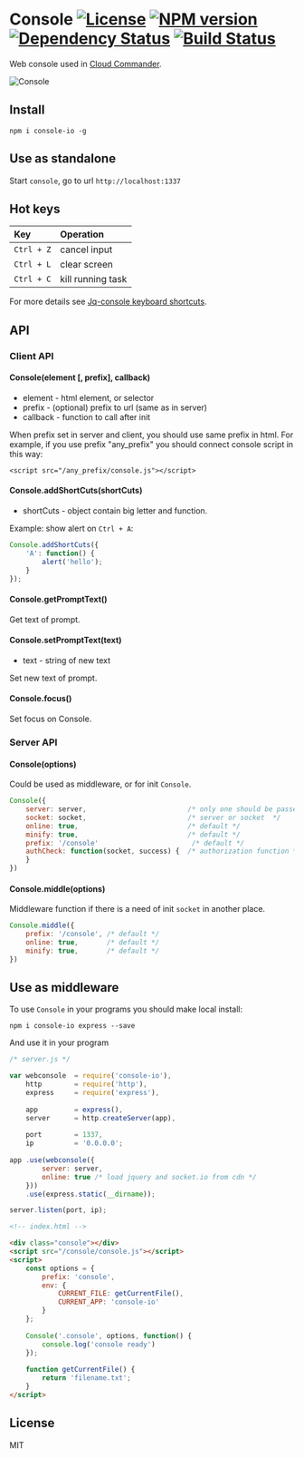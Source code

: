 Console [![License][LicenseIMGURL]][LicenseURL] [![NPM version][NPMIMGURL]][NPMURL] [![Dependency Status][DependencyStatusIMGURL]][DependencyStatusURL] [![Build Status][BuildStatusIMGURL]][BuildStatusURL]
=======
[NPMIMGURL]:                https://img.shields.io/npm/v/console-io.svg?style=flat
[BuildStatusIMGURL]:        https://img.shields.io/travis/cloudcmd/console/master.svg?style=flat
[DependencyStatusIMGURL]:   https://img.shields.io/gemnasium/cloudcmd/console.svg?style=flat
[LicenseIMGURL]:            https://img.shields.io/badge/license-MIT-317BF9.svg?style=flat
[NPM_INFO_IMG]:             https://nodei.co/npm/cloudcmd.png
[NPMURL]:                   https://npmjs.org/package/cloudcmd "npm"
[BuildStatusURL]:           https://travis-ci.org/cloudcmd/console  "Build Status"
[DependencyStatusURL]:      https://gemnasium.com/cloudcmd/console "Dependency Status"
[LicenseURL]:               https://tldrlegal.com/license/mit-license "MIT License"


Web console used in [Cloud Commander](http://cloudcmd.io).

![Console](https://raw.githubusercontent.com/cloudcmd/console/master/img/console.png "Console")

## Install

`npm i console-io -g`

## Use as standalone

Start `console`, go to url `http://localhost:1337`

## Hot keys

|Key                    |Operation
|:----------------------|:--------------------------------------------
| `Ctrl + Z`            | cancel input
| `Ctrl + L`            | clear screen
| `Ctrl + C`            | kill running task

For more details see [Jq-console keyboard shortcuts](https://github.com/replit/jq-console#default-key-config).

## API

### Client API

#### Console(element [, prefix], callback)

- element   - html element, or selector
- prefix    - (optional) prefix to url (same as in server)
- callback  - function to call after init

When prefix set in server and client, you should use same prefix in html.
For example, if you use prefix "any_prefix" you should connect
console script in this way:

`<script src="/any_prefix/console.js"></script>`

#### Console.addShortCuts(shortCuts)

- shortCuts - object contain big letter and function.

Example: show alert on `Ctrl + A`:

```js
Console.addShortCuts({
    'A': function() {
        alert('hello');
    }
});
```

#### Console.getPromptText()

Get text of prompt.

#### Console.setPromptText(text)

- text - string of new text

Set new text of prompt.

#### Console.focus()

Set focus on Console.

### Server API

#### Console(options)

Could be used as middleware, or for init `Console`.

```js
Console({
    server: server,                         /* only one should be passed: */
    socket: socket,                         /* server or socket  */
    online: true,                           /* default */
    minify: true,                           /* default */
    prefix: '/console'                       /* default */
    authCheck: function(socket, success) {  /* authorization function */
    }
})
```

#### Console.middle(options)

Middleware function if there is a need of init `socket` in another place.

```js
Console.middle({
    prefix: '/console', /* default */
    online: true,       /* default */
    minify: true,       /* default */
})
```

## Use as middleware

To use `Console` in your programs you should make local install:

`npm i console-io express --save`

And use it in your program

```js
/* server.js */

var webconsole  = require('console-io'),
    http        = require('http'),
    express     = require('express'),
    
    app         = express(),
    server      = http.createServer(app),
    
    port        = 1337,
    ip          = '0.0.0.0';
    
app .use(webconsole({
        server: server,
        online: true /* load jquery and socket.io from cdn */
    }))
    .use(express.static(__dirname));

server.listen(port, ip);
```

```html
<!-- index.html -->

<div class="console"></div>
<script src="/console/console.js"></script>
<script>
    const options = {
        prefix: 'console',
        env: {
            CURRENT_FILE: getCurrentFile(),
            CURRENT_APP: 'console-io'
        }
    };
    
    Console('.console', options, function() {
        console.log('console ready')
    });
    
    function getCurrentFile() {
        return 'filename.txt';
    }
</script>
```

## License

MIT
